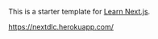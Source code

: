 This is a starter template for [Learn Next.js](https://nextjs.org/learn).

https://nextdlc.herokuapp.com/
